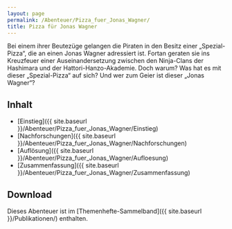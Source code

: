 ```yaml
---
layout: page
permalink: /Abenteuer/Pizza_fuer_Jonas_Wagner/
title: Pizza für Jonas Wagner
---
```




Bei einem ihrer Beutezüge gelangen die Piraten in den Besitz einer „Spezial-Pizza“, die an einen Jonas Wagner adressiert ist. Fortan geraten sie ins Kreuzfeuer einer Auseinandersetzung zwischen den Ninja-Clans der Hashimara und der Hattori-Hanzo-Akademie. Doch warum? Was hat es mit dieser „Spezial-Pizza“ auf sich? Und wer zum Geier ist dieser „Jonas Wagner“?

## Inhalt

- [Einstieg]({{ site.baseurl }}/Abenteuer/Pizza_fuer_Jonas_Wagner/Einstieg)
- [Nachforschungen]({{ site.baseurl }}/Abenteuer/Pizza_fuer_Jonas_Wagner/Nachforschungen)
- [Auflösung]({{ site.baseurl }}/Abenteuer/Pizza_fuer_Jonas_Wagner/Aufloesung)
- [Zusammenfassung]({{ site.baseurl }}/Abenteuer/Pizza_fuer_Jonas_Wagner/Zusammenfassung)

## Download

Dieses Abenteuer ist im [Themenhefte-Sammelband]({{ site.baseurl }}/Publikationen/) enthalten.
